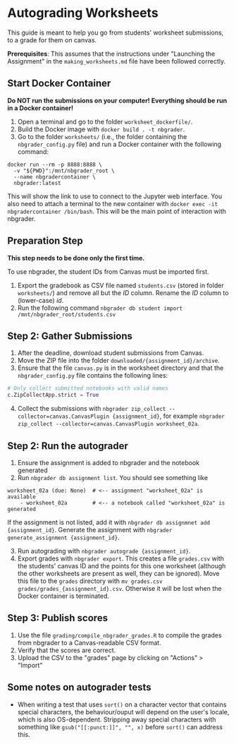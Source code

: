 # Autograding Worksheets

This guide is meant to help you go from students' worksheet submissions, to a grade for them on canvas.

**Prerequisites**: This assumes that the instructions under "Launching the Assignment" in the `making_worksheets.md` file have been followed correctly.

## Start Docker Container

**Do NOT run the submissions on your computer! Everything should be run in a Docker container!**

1. Open a terminal and go to the folder `worksheet_dockerfile/`.
2. Build the Docker image with `docker build . -t nbgrader`.
2. Go to the folder `worksheets/` (i.e., the folder containing the `nbgrader_config.py` file) and run a Docker container with the following command:
```
docker run --rm -p 8888:8888 \
  -v "${PWD}":/mnt/nbgrader_root \
  --name nbgradercontainer \
  nbgrader:latest
```
  This will show the link to use to connect to the Jupyter web interface.
  You also need to attach a terminal to the new container with `docker exec -it nbgradercontainer /bin/bash`.
  This will be the main point of interaction with nbgrader.

## Preparation Step

**This step needs to be done only the first time.**

To use nbgrader, the student IDs from Canvas must be imported first.

1. Export the gradebook as CSV file named `students.csv` (stored in folder `worksheets/`) and remove all but the _ID_ column. Rename the _ID_ column to (lower-case) _id_.
2. Run the following command `nbgrader db student import /mnt/nbgrader_root/students.csv`

## Step 2: Gather Submissions

1. After the deadline, download student submissions from Canvas.
2. Move the ZIP file into the folder `downloaded/{assignment_id}/archive`.
3. Ensure that the file `canvas.py` is in the worksheet directory and that the `nbgrader_config.py` file contains the following lines:
```python
# Only collect submitted notebooks with valid names
c.ZipCollectApp.strict = True
```
4. Collect the submissions with `nbgrader zip_collect --collector=canvas.CanvasPlugin {assignment_id}`, for example `nbgrader zip_collect --collector=canvas.CanvasPlugin worksheet_02a`.

## Step 2: Run the autograder

1. Ensure the assignment is added to nbgrader and the notebook generated
  1. Run `nbgrader db assignment list`. You should see something like
```
worksheet_02a (due: None)  # <-- assignment "worksheet_02a" is available
    - worksheet_02a        # <-- a notebook called "worksheet_02a" is generated
```
  If the assignment is not listed, add it with `nbgrader db assignmnet add {assignment_id}`.
  Generate the assignment with `nbgrader generate_assignment {assignment_id}`.

3. Run autograding with `nbgrader autograde {assignment_id}`.
4. Export grades with `nbgrader export`. This creates a file `grades.csv` with the students' canvas ID and the points for this one worksheet (although the other worksheets are present as well, they can be ignored). Move this file to the `grades` directory with `mv grades.csv grades/grades_{assignment_id}.csv`. Otherwise it will be lost when the Docker container is terminated.


## Step 3: Publish scores

1. Use the file `grading/compile_nbgrader_grades.R` to compile the grades from nbgrader to a Canvas-readable CSV format.
2. Verify that the scores are correct.
3. Upload the CSV to the "grades" page by clicking on "Actions" > "Import"


## Some notes on autograder tests

- When writing a test that uses `sort()` on a character vector that contains special characters, the behaviour/ouput will depend on the user's locale, which is also OS-dependent. Stripping away special characters with something like `gsub("[[:punct:]]", "", x)` before `sort()` can address this.
